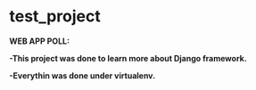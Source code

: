 test_project
============
<b>WEB APP POLL:<b>


  -This project was done to learn more about Django framework.
  
  
  -Everythin was done under virtualenv.
  

